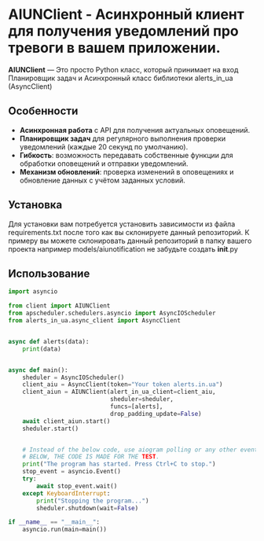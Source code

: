 # AIUNClient - Асинхронный клиент для получения уведомлений про тревоги в вашем приложении.
**AIUNClient** — Это просто Python класс, который принимает на вход Планировщик задач и Асинхронный класс библиотеки alerts_in_ua (AsyncClient)

## Особенности

- **Асинхронная работа** с API для получения актуальных оповещений.
- **Планировщик задач** для регулярного выполнения проверки уведомлений (каждые 20 секунд по умолчанию).
- **Гибкость**: возможность передавать собственные функции для обработки оповещений и отправки уведомлений.
- **Механизм обновлений**: проверка изменений в оповещениях и обновление данных с учётом заданных условий.
  
## Установка
Для установки вам потребуется установить зависимости из файла requirements.txt после того как вы склонируете данный репозиторий.
К примеру вы можете склонировать данный репозиторий в папку вашего проекта например models/aiunotification не забудьте создать __init__.py


## Использование

```python
import asyncio

from client import AIUNClient
from apscheduler.schedulers.asyncio import AsyncIOScheduler
from alerts_in_ua.async_client import AsyncClient


async def alerts(data):
    print(data)


async def main():
    sheduler = AsyncIOScheduler()
    client_aiu = AsyncClient(token="Your token alerts.in.ua")
    client_aiun = AIUNClient(alert_in_ua_client=client_aiu,
                             sheduler=sheduler,
                             funcs=[alerts],
                             drop_padding_update=False)
    await client_aiun.start()
    sheduler.start()


    # Instead of the below code, use aiogram polling or any other event loop.
    # BELOW, THE CODE IS MADE FOR THE TEST.
    print("The program has started. Press Ctrl+C to stop.")
    stop_event = asyncio.Event()
    try:
        await stop_event.wait()
    except KeyboardInterrupt:
        print("Stopping the program...")
        sheduler.shutdown(wait=False)

if __name__ == "__main__":
    asyncio.run(main=main())


```

